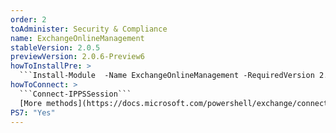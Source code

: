 ```yaml
---
order: 2
toAdminister: Security & Compliance
name: ExchangeOnlineManagement
stableVersion: 2.0.5
previewVersion: 2.0.6-Preview6
howToInstallPre: >
  ```Install-Module  -Name ExchangeOnlineManagement -RequiredVersion 2.0.6-Preview5 -AllowPrerelease```
howToConnect: >
  ```Connect-IPPSSession```
  [More methods](https://docs.microsoft.com/powershell/exchange/connect-to-scc-powershell?view=exchange-ps)
PS7: "Yes"
---
```

